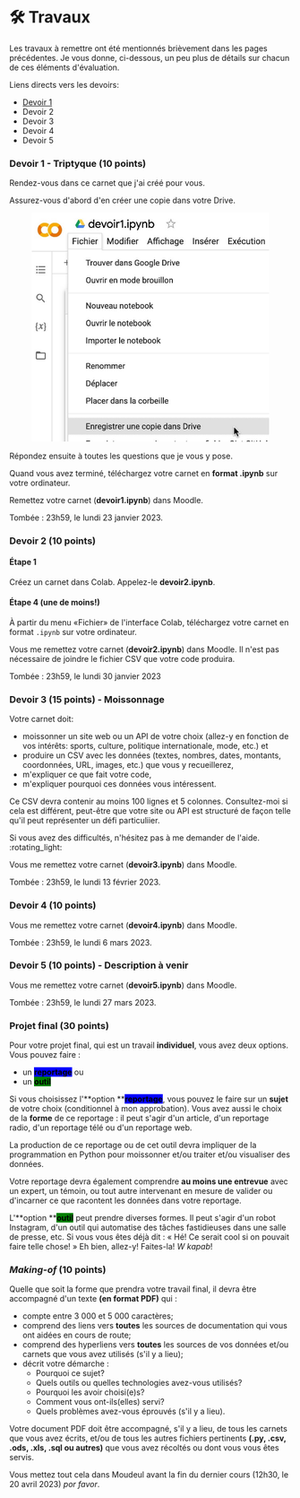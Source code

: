 # 🛠 Travaux

Les travaux à remettre ont été mentionnés brièvement dans les pages précédentes. Je vous donne, ci-dessous, un peu plus de détails sur chacun de ces éléments d'évaluation.

Liens directs vers les devoirs:

* [Devoir 1](travaux.md#devoir-1)
* Devoir 2
* Devoir 3
* Devoir 4
* Devoir 5

### Devoir 1 - Triptyque (10 points) <a href="#devoir-1" id="devoir-1"></a>

Rendez-vous dans ce carnet que j'ai créé pour vous.

Assurez-vous d'abord d'en créer une copie dans votre Drive.

<figure><img src="../.gitbook/assets/dev1-sauvegardeDrive.jpg" alt=""><figcaption></figcaption></figure>

Répondez ensuite à toutes les questions que je vous y pose.

Quand vous avez terminé, téléchargez votre carnet en **format .ipynb** sur votre ordinateur.

Remettez votre carnet (**devoir1.ipynb**) dans Moodle.

Tombée : 23h59, le lundi 23 janvier 2023.

### Devoir 2 (10 points) <a href="#devoir-2" id="devoir-2"></a>

#### Étape 1

Créez un carnet dans Colab. Appelez-le **devoir2.ipynb**.

#### Étape 4 (une de moins!)

À partir du menu «Fichier» de l'interface Colab, téléchargez votre carnet en format `.ipynb` sur votre ordinateur.

Vous me remettez votre carnet (**devoir2.ipynb**) dans Moodle. Il n'est pas nécessaire de joindre le fichier CSV que votre code produira.

Tombée : 23h59, le lundi 30 janvier 2023

### Devoir 3 (15 points) - Moissonnage <a href="#devoir-3" id="devoir-3"></a>

Votre carnet doit:

* moissonner un site web ou un API de votre choix (allez-y en fonction de vos intérêts: sports, culture, politique internationale, mode, etc.) et
* produire un CSV avec les données (textes, nombres, dates, montants, coordonnées, URL, images, etc.) que vous y recueillerez,
* m'expliquer ce que fait votre code,
* m'expliquer pourquoi ces données vous intéressent.

Ce CSV devra contenir au moins 100 lignes et 5 colonnes. Consultez-moi si cela est différent, peut-être que votre site ou API est structuré de façon telle qu'il peut représenter un défi particuliier.

Si vous avez des difficultés, n'hésitez pas à me demander de l'aide. :rotating\_light:

Vous me remettez votre carnet (**devoir3.ipynb**) dans Moodle.

Tombée : 23h59, le lundi 13 février 2023.

### Devoir 4 (10 points) <a href="#devoir-4" id="devoir-4"></a>

Vous me remettez votre carnet (**devoir4.ipynb**) dans Moodle.

Tombée : 23h59, le lundi 6 mars 2023.

### Devoir 5 (10 points) - Description à venir <a href="#devoir-5" id="devoir-5"></a>

Vous me remettez votre carnet (**devoir5.ipynb**) dans Moodle.

Tombée : 23h59, le lundi 27 mars 2023.

### Projet final (30 points)

Pour votre projet final, qui est un travail **individuel**, vous avez deux options. Vous pouvez faire :

* un <mark style="background-color:blue;">**reportage**</mark> ou
* un <mark style="background-color:green;">**outil**</mark>

Si vous choisissez l'**option **<mark style="background-color:blue;">**reportage**</mark>, vous pouvez le faire sur un **sujet** de votre choix (conditionnel à mon approbation). Vous avez aussi le choix de la **forme** de ce reportage : il peut s'agir d'un article, d'un reportage radio, d'un reportage télé ou d'un reportage web.

La production de ce reportage ou de cet outil devra impliquer de la programmation en Python pour moissonner et/ou traiter et/ou visualiser des données.

Votre reportage devra également comprendre **au moins une entrevue** avec un expert, un témoin, ou tout autre intervenant en mesure de valider ou d'incarner ce que racontent les données dans votre reportage.

L'**option **<mark style="background-color:green;">**outil**</mark> peut prendre diverses formes. Il peut s'agir d'un robot Instagram, d'un outil qui automatise des tâches fastidieuses dans une salle de presse, etc. Si vous vous êtes déjà dit : « Hé! Ce serait cool si on pouvait faire telle chose! » Eh bien, allez-y! Faites-la! _W kapab_!

### _Making-of_ (10 points)

Quelle que soit la forme que prendra votre travail final, il devra être accompagné d'un texte **(en format PDF)** qui :

* compte entre 3 000 et 5 000 caractères;
* comprend des liens vers **toutes** les sources de documentation qui vous ont aidées en cours de route;
* comprend des hyperliens vers **toutes** les sources de vos données et/ou carnets que vous avez utilisés (s'il y a lieu);
* décrit votre démarche :
  * Pourquoi ce sujet?
  * Quels outils ou quelles technologies avez-vous utilisés?
  * Pourquoi les avoir choisi(e)s?
  * Comment vous ont-ils(elles) servi?
  * Quels problèmes avez-vous éprouvés (s'il y a lieu).

Votre document PDF doit être accompagné, s'il y a lieu, de tous les carnets que vous avez écrits, et/ou de tous les autres fichiers pertinents **(.py, .csv, .ods, .xls, .sql ou autres)** que vous avez récoltés ou dont vous vous êtes servis.

Vous mettez tout cela dans Moudeul avant la fin du dernier cours (12h30, le 20 avril 2023) _por favor_.
